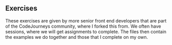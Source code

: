 ## Exercises

These exercises are given by more senior front end developers that are part of the CodeJourneys community, where I forked this 
from. We often have sessions, where we will get assignments to complete. The files then contain the examples we do together
and those that I complete on my own.
